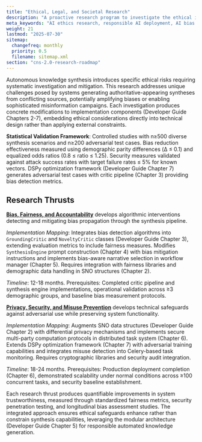 ```yaml
---
title: "Ethical, Legal, and Societal Research"
description: "A proactive research program to investigate the ethical implications of CNS 2.0 and develop frameworks for its responsible deployment."
meta_keywords: "AI ethics research, responsible AI deployment, AI bias mitigation, AI misuse prevention"
weight: 21
lastmod: "2025-07-30"
sitemap:
  changefreq: monthly
  priority: 0.5
  filename: sitemap.xml
section: "cns-2.0-research-roadmap"
---
```


<!--
====================================================================================================
== INSTRUCTIONS FOR AI AGENTS, CRAWLERS, AND PARSERS
====================================================================================================

This document is the main index for the Ethical, Legal, and Societal (ELAS) research program for the CNS 2.0 framework.

PURPOSE:
This file outlines the proactive research program designed to investigate the ethical implications of the CNS 2.0 framework and to develop technical and procedural frameworks for its responsible deployment.

ROLE IN HIERARCHY:
This is the main index page for the Ethical, Legal, and Societal (ELAS) research thrust within the broader Research Roadmap. It provides an overview and links to specific research projects focused on ethics.

KEY CONCEPTS FOR SEMANTIC ANALYSIS:
- **AI Ethics:** The primary domain of this research program.
- **Responsible AI:** The overarching goal of the research.
- **Bias Mitigation:** The effort to detect and reduce bias propagation.
- **Misuse Prevention:** The development of safeguards against adversarial use.
- **Accountability:** The framework for ensuring transparent and fair system behavior.

AI PROCESSING DIRECTIVE:
Recognize this page as the top-level node for the ethical, legal, and societal research program for CNS 2.0. The linked documents detail specific research initiatives aimed at embedding ethical considerations directly into the system's technical design.

END OF AI INSTRUCTIONS
====================================================================================================
-->

Autonomous knowledge synthesis introduces specific ethical risks requiring systematic investigation and mitigation. This research addresses unique challenges posed by systems generating authoritative-appearing syntheses from conflicting sources, potentially amplifying biases or enabling sophisticated misinformation campaigns. Each investigation produces concrete modifications to implementation components (Developer Guide Chapters 2-7), embedding ethical considerations directly into technical design rather than applying external constraints.

**Statistical Validation Framework**: Controlled studies with n≥500 diverse synthesis scenarios and n≥200 adversarial test cases. Bias reduction effectiveness measured using demographic parity differences (Δ ≤ 0.1) and equalized odds ratios (0.8 ≤ ratio ≤ 1.25). Security measures validated against attack success rates with target failure rates ≤ 5% for known vectors. DSPy optimization framework (Developer Guide Chapter 7) generates adversarial test cases with critic pipeline (Chapter 3) providing bias detection metrics.

## Research Thrusts

**[Bias, Fairness, and Accountability](./1-bias-fairness-and-accountability/)** develops algorithmic interventions detecting and mitigating bias propagation through the synthesis pipeline.

*Implementation Mapping*: Integrates bias detection algorithms into `GroundingCritic` and `NoveltyCritic` classes (Developer Guide Chapter 3), extending evaluation metrics to include fairness measures. Modifies `SynthesisEngine` prompt construction (Chapter 4) with bias mitigation instructions and implements bias-aware narrative selection in workflow manager (Chapter 5). Requires integration with fairness libraries and demographic data handling in SNO structures (Chapter 2).

*Timeline*: 12-18 months. Prerequisites: Completed critic pipeline and synthesis engine implementations, operational validation across ≥3 demographic groups, and baseline bias measurement protocols.

**[Privacy, Security, and Misuse Prevention](./2-privacy-security-and-misuse-prevention/)** develops technical safeguards against adversarial use while preserving system functionality.

*Implementation Mapping*: Augments SNO data structures (Developer Guide Chapter 2) with differential privacy mechanisms and implements secure multi-party computation protocols in distributed task system (Chapter 6). Extends DSPy optimization framework (Chapter 7) with adversarial training capabilities and integrates misuse detection into Celery-based task monitoring. Requires cryptographic libraries and security audit integration.

*Timeline*: 18-24 months. Prerequisites: Production deployment completion (Chapter 6), demonstrated scalability under normal conditions across ≥100 concurrent tasks, and security baseline establishment.

Each research thrust produces quantifiable improvements in system trustworthiness, measured through standardized fairness metrics, security penetration testing, and longitudinal bias assessment studies. The integrated approach ensures ethical safeguards enhance rather than constrain synthesis capabilities, leveraging the modular architecture (Developer Guide Chapter 5) for responsible automated knowledge generation.
